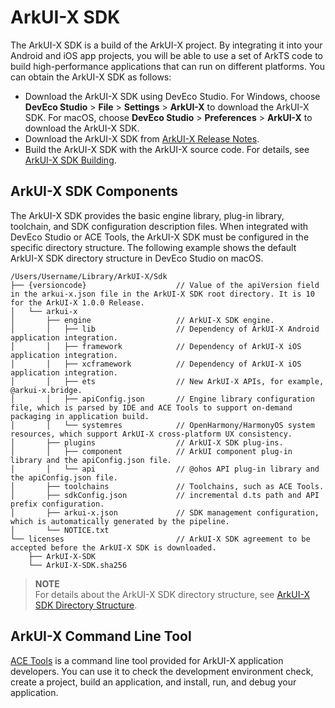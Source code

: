 # ArkUI-X SDK

The ArkUI-X SDK is a build of the ArkUI-X project. By integrating it into your Android and iOS app projects, you will be able to use a set of ArkTS code to build high-performance applications that can run on different platforms. You can obtain the ArkUI-X SDK as follows:

* Download the ArkUI-X SDK using DevEco Studio. For Windows, choose **DevEco Studio** > **File** > **Settings** > **ArkUI-X** to download the ArkUI-X SDK. For macOS, choose **DevEco Studio** > **Preferences** > **ArkUI-X** to download the ArkUI-X SDK.
* Download the ArkUI-X SDK from [ArkUI-X Release Notes](../../release-notes/README.md).
* Build the ArkUI-X SDK with the ArkUI-X source code. For details, see [ArkUI-X SDK Building](../../framework-dev/tutorial/how-to-package-arkui-x-sdk.md#arkui-x-sdk-building).

## ArkUI-X SDK Components

The ArkUI-X SDK provides the basic engine library, plug-in library, toolchain, and SDK configuration description files. When integrated with DevEco Studio or ACE Tools, the ArkUI-X SDK must be configured in the specific directory structure. The following example shows the default ArkUI-X SDK directory structure in DevEco Studio on macOS.

```
/Users/Username/Library/ArkUI-X/Sdk
├── {versioncode}                    // Value of the apiVersion field in the arkui-x.json file in the ArkUI-X SDK root directory. It is 10 for the ArkUI-X 1.0.0 Release.
│   └── arkui-x
│       ├── engine                   // ArkUI-X SDK engine.
│       │   ├── lib                  // Dependency of ArkUI-X Android application integration.
│       │   ├── framework            // Dependency of ArkUI-X iOS application integration.
│       │   ├── xcframework          // Dependency of ArkUI-X iOS application integration.
│       │   ├── ets                  // New ArkUI-X APIs, for example, @arkui-x.bridge.
│       │   ├── apiConfig.json       // Engine library configuration file, which is parsed by IDE and ACE Tools to support on-demand packaging in application build.
│       │   └── systemres            // OpenHarmony/HarmonyOS system resources, which support ArkUI-X cross-platform UX consistency.
│       ├── plugins                  // ArkUI-X SDK plug-ins.
│       │   ├── component            // ArkUI component plug-in library and the apiConfig.json file.
│       │   └── api                  // @ohos API plug-in library and the apiConfig.json file.
│       ├── toolchains               // Toolchains, such as ACE Tools.
│       ├── sdkConfig.json           // incremental d.ts path and API prefix configuration.
│       ├── arkui-x.json             // SDK management configuration, which is automatically generated by the pipeline.
│       └── NOTICE.txt
└── licenses                         // ArkUI-X SDK agreement to be accepted before the ArkUI-X SDK is downloaded.
    ├── ArkUI-X-SDK
    └── ArkUI-X-SDK.sha256
```

>**NOTE**<br>For details about the ArkUI-X SDK directory structure, see [ArkUI-X SDK Directory Structure](../quick-start/sdk-structure-guide.md).

## ArkUI-X Command Line Tool

[ACE Tools](../quick-start/start-with-ace-tools.md) is a command line tool provided for ArkUI-X application developers. You can use it to check the development environment check, create a project, build an application, and install, run, and debug your application.
